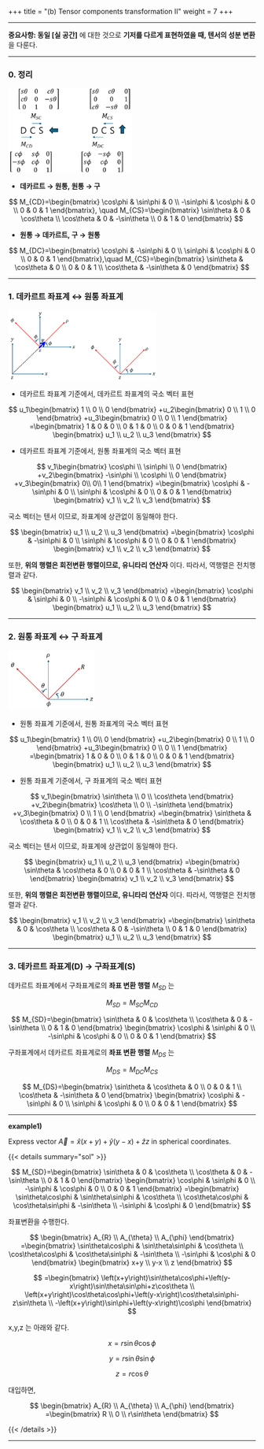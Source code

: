 +++
title = "(b) Tensor components transformation II"
weight = 7
+++

---

**중요사항: 동일 [실 공간]** 에 대한 것으로 **기저를 다르게 표현하였을 때, 텐서의 성분 변환** 을 다룬다.

---

### 0. 정리

<img src="image1.png" width="50%" height="auto">

- **데카르트 → 원통, 원통 → 구**

$$
M_{CD}=\begin{bmatrix}
    \cos\phi & \sin\phi & 0 \\
    -\sin\phi & \cos\phi & 0 \\
    0 & 0 & 1
\end{bmatrix}, \quad 
M_{CS}=\begin{bmatrix}
    \sin\theta & 0 & \cos\theta \\
    \cos\theta & 0 & -\sin\theta \\
    0 & 1 & 0
\end{bmatrix}
$$

- **원통 → 데카르트, 구 → 원통**

$$
M_{DC}=\begin{bmatrix}
    \cos\phi & -\sin\phi & 0 \\
    \sin\phi & \cos\phi & 0 \\
    0 & 0 & 1
\end{bmatrix},\quad
M_{CS}=\begin{bmatrix}
    \sin\theta & \cos\theta & 0 \\
    0 & 0 & 1 \\
    \cos\theta & -\sin\theta & 0
\end{bmatrix}
$$

---

### 1. 데카르트 좌표계 ↔︎ 원통 좌표계

<img src="image2.png" width="60%" height="auto">

- 데카르트 좌표계 기준에서, 데카르트 좌표계의 국소 벡터 표현

$$
u_1\begin{bmatrix}
    1 \\ 0 \\ 0
\end{bmatrix}
+u_2\begin{bmatrix}
    0 \\ 1 \\ 0
\end{bmatrix}
+u_3\begin{bmatrix}
    0 \\ 0 \\ 1
\end{bmatrix}
=\begin{bmatrix}
    1 & 0 & 0 \\
    0 & 1 & 0 \\
    0 & 0 & 1
\end{bmatrix}
\begin{bmatrix}
    u_1 \\ u_2 \\ u_3
\end{bmatrix}
$$

- 데카르트 좌표계 기준에서, 원통 좌표계의 국소 벡터 표현

$$
v_1\begin{bmatrix}
    \cos\phi \\ \sin\phi \\ 0
\end{bmatrix}
+v_2\begin{bmatrix}
    -\sin\phi \\ \cos\phi \\ 0
\end{bmatrix}
+v_3\begin{bmatrix}
    0\\ 0\\ 1
\end{bmatrix}
=\begin{bmatrix}
    \cos\phi & -\sin\phi & 0 \\
    \sin\phi & \cos\phi & 0 \\
    0 & 0 & 1
\end{bmatrix}
\begin{bmatrix}
    v_1 \\ v_2 \\ v_3
\end{bmatrix}
$$

국소 벡터는 텐서 이므로, 좌표계에 상관없이 동일해야 한다.

$$
\begin{bmatrix}
    u_1 \\ u_2 \\ u_3
\end{bmatrix}
=\begin{bmatrix}
    \cos\phi & -\sin\phi & 0 \\
    \sin\phi & \cos\phi & 0 \\
    0 & 0 & 1
\end{bmatrix}
\begin{bmatrix}
    v_1 \\ v_2 \\ v_3
\end{bmatrix}
$$

또한, **위의 행렬은 회전변환 행렬이므로, 유니타리 연산자** 이다. 따라서, 역행렬은 전치행렬과 같다.

$$
\begin{bmatrix}
    v_1 \\ v_2 \\ v_3
\end{bmatrix}
=\begin{bmatrix}
    \cos\phi & \sin\phi & 0 \\
    -\sin\phi & \cos\phi & 0 \\
    0 & 0 & 1
\end{bmatrix}
\begin{bmatrix}
    u_1 \\ u_2 \\ u_3
\end{bmatrix}
$$

---

### 2. 원통 좌표계 ↔︎ 구 좌표계

<img src="image3.png" width="35%" height="auto">

- 원통 좌표계 기준에서, 원통 좌표계의 국소 벡터 표현

$$
u_1\begin{bmatrix}
    1 \\ 0\\ 0
\end{bmatrix}
+u_2\begin{bmatrix}
    0 \\ 1 \\ 0
\end{bmatrix}
+u_3\begin{bmatrix}
    0 \\ 0 \\ 1
\end{bmatrix}
=\begin{bmatrix}
    1 & 0 & 0 \\
    0 & 1 & 0 \\
    0 & 0 & 1
\end{bmatrix}
\begin{bmatrix}
    u_1 \\ u_2 \\ u_3
\end{bmatrix}
$$

- 원통 좌표계 기준에서, 구 좌표계의 국소 벡터 표현

$$
v_1\begin{bmatrix}
    \sin\theta \\ 0 \\ \cos\theta
\end{bmatrix}
+v_2\begin{bmatrix}
    \cos\theta \\ 0 \\ -\sin\theta
\end{bmatrix}
+v_3\begin{bmatrix}
    0 \\ 1 \\ 0
\end{bmatrix}
=\begin{bmatrix}
    \sin\theta & \cos\theta & 0 \\
    0 & 0 & 1 \\
    \cos\theta & -\sin\theta & 0
\end{bmatrix}
\begin{bmatrix}
    v_1 \\ v_2 \\ v_3
\end{bmatrix}
$$

국소 벡터는 텐서 이므로, 좌표계에 상관없이 동일해야 한다.

$$
\begin{bmatrix}
    u_1 \\ u_2 \\ u_3
\end{bmatrix}
=\begin{bmatrix}
    \sin\theta & \cos\theta & 0 \\
    0 & 0 & 1 \\
    \cos\theta & -\sin\theta & 0
\end{bmatrix}
\begin{bmatrix}
    v_1 \\ v_2 \\ v_3
\end{bmatrix}
$$

또한, **위의 행렬은 회전변환 행렬이므로, 유니타리 연산자** 이다. 따라서, 역행렬은 전치행렬과 같다.

$$
\begin{bmatrix}
    v_1 \\ v_2 \\ v_3
\end{bmatrix}
=\begin{bmatrix}
    \sin\theta & 0 & \cos\theta \\
    \cos\theta & 0 & -\sin\theta \\
    0 & 1 & 0
\end{bmatrix}
\begin{bmatrix}
    u_1 \\ u_2 \\ u_3
\end{bmatrix}
$$

---

### 3. 데카르트 좌표계(D) → 구좌표계(S)

데카르트 좌표계에서 구좌표계로의 **좌표 변환 행렬** $M_{SD}$ 는

$$
M_{SD}=M_{SC}M_{CD}
$$

$$
M_{SD}=\begin{bmatrix}
    \sin\theta & 0 & \cos\theta \\
    \cos\theta & 0 & -\sin\theta \\
    0 & 1 & 0
\end{bmatrix}
\begin{bmatrix}
    \cos\phi & \sin\phi & 0 \\
    -\sin\phi & \cos\phi & 0 \\
    0 & 0 & 1
\end{bmatrix}
$$

구좌표계에서 데카르트 좌표계로의 **좌표 변환 행렬** $M_{DS}$ 는

$$
M_{DS}=M_{DC}M_{CS}
$$

$$
M_{DS}=\begin{bmatrix}
    \sin\theta & \cos\theta & 0 \\
    0 & 0 & 1 \\
    \cos\theta & -\sin\theta & 0
\end{bmatrix}
\begin{bmatrix}
    \cos\phi & -\sin\phi & 0 \\
    \sin\phi & \cos\phi & 0 \\
    0 & 0 & 1
\end{bmatrix}
$$


---

**example1)**

Express vector $\vec{A}=\hat{x}\left(x+y\right)+\hat{y}\left(y-x\right)+\hat{z}z$ in spherical coordinates.

{{< details summary="sol" >}}
    
$$
M_{SD}=\begin{bmatrix}
    \sin\theta & 0 & \cos\theta \\
    \cos\theta & 0 & -\sin\theta \\
    0 & 1 & 0
\end{bmatrix}
\begin{bmatrix}
    \cos\phi & \sin\phi & 0 \\
    -\sin\phi & \cos\phi & 0 \\
    0 & 0 & 1
\end{bmatrix}
=\begin{bmatrix}
    \sin\theta\cos\phi & \sin\theta\sin\phi & \cos\theta \\
    \cos\theta\cos\phi & \cos\theta\sin\phi & -\sin\theta \\
    -\sin\phi & \cos\phi & 0
\end{bmatrix}
$$

좌표변환을 수행한다.

$$
\begin{bmatrix}
    A_{R} \\ A_{\theta} \\ A_{\phi}
\end{bmatrix}
=\begin{bmatrix}
    \sin\theta\cos\phi & \sin\theta\sin\phi & \cos\theta \\
    \cos\theta\cos\phi & \cos\theta\sin\phi & -\sin\theta \\
    -\sin\phi & \cos\phi & 0
\end{bmatrix}
\begin{bmatrix}
    x+y \\ y-x \\ z
\end{bmatrix}
$$

$$
=\begin{bmatrix}
    \left(x+y\right)\sin\theta\cos\phi+\left(y-x\right)\sin\theta\sin\phi+z\cos\theta \\
    \left(x+y\right)\cos\theta\cos\phi+\left(y-x\right)\cos\theta\sin\phi-z\sin\theta \\
    -\left(x+y\right)\sin\phi+\left(y-x\right)\cos\phi
\end{bmatrix}
$$
    
x,y,z 는 아래와 같다.
    
$$
x=r\sin\theta\cos\phi
$$
    
$$
y=r\sin\theta\sin\phi
$$
    
$$
z=r\cos\theta
$$

대입하면,

$$
\begin{bmatrix}
    A_{R} \\ A_{\theta} \\ A_{\phi}
\end{bmatrix}
=\begin{bmatrix}
    R \\ 0 \\ r\sin\theta
\end{bmatrix}
$$

{{< /details >}}

---